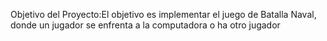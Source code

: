 Objetivo del Proyecto:El objetivo es implementar el juego de Batalla Naval, donde un jugador se enfrenta a la computadora o ha otro jugador
